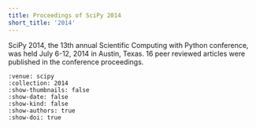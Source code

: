 ```yaml
---
title: Proceedings of SciPy 2014
short_title: '2014'
---
```


SciPy 2014, the 13th annual Scientific Computing with Python conference, was held July 6-12, 2014 in Austin, Texas. 16 peer reviewed articles were published in the conference proceedings.

```{cn:articles}
:venue: scipy
:collection: 2014
:show-thumbnails: false
:show-date: false
:show-kind: false
:show-authors: true
:show-doi: true
```

